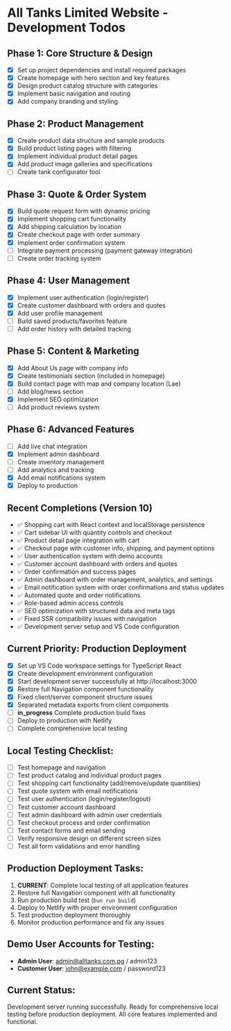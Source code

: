 # All Tanks Limited Website - Development Todos

## Phase 1: Core Structure & Design
- [x] Set up project dependencies and install required packages
- [x] Create homepage with hero section and key features
- [x] Design product catalog structure with categories
- [x] Implement basic navigation and routing
- [x] Add company branding and styling

## Phase 2: Product Management
- [x] Create product data structure and sample products
- [x] Build product listing pages with filtering
- [x] Implement individual product detail pages
- [x] Add product image galleries and specifications
- [ ] Create tank configurator tool

## Phase 3: Quote & Order System
- [x] Build quote request form with dynamic pricing
- [x] Implement shopping cart functionality
- [x] Add shipping calculation by location
- [x] Create checkout page with order summary
- [x] Implement order confirmation system
- [ ] Integrate payment processing (payment gateway integration)
- [ ] Create order tracking system

## Phase 4: User Management
- [x] Implement user authentication (login/register)
- [x] Create customer dashboard with orders and quotes
- [x] Add user profile management
- [ ] Build saved products/favorites feature
- [ ] Add order history with detailed tracking

## Phase 5: Content & Marketing
- [x] Add About Us page with company info
- [x] Create testimonials section (included in homepage)
- [x] Build contact page with map and company location (Lae)
- [ ] Add blog/news section
- [x] Implement SEO optimization
- [ ] Add product reviews system

## Phase 6: Advanced Features
- [ ] Add live chat integration
- [x] Implement admin dashboard
- [ ] Create inventory management
- [ ] Add analytics and tracking
- [x] Add email notifications system
- [x] Deploy to production

## Recent Completions (Version 10)
- ✅ Shopping cart with React context and localStorage persistence
- ✅ Cart sidebar UI with quantity controls and checkout
- ✅ Product detail page integration with cart
- ✅ Checkout page with customer info, shipping, and payment options
- ✅ User authentication system with demo accounts
- ✅ Customer account dashboard with orders and quotes
- ✅ Order confirmation and success pages
- ✅ Admin dashboard with order management, analytics, and settings
- ✅ Email notification system with order confirmations and status updates
- ✅ Automated quote and order notifications
- ✅ Role-based admin access controls
- ✅ SEO optimization with structured data and meta tags
- ✅ Fixed SSR compatibility issues with navigation
- ✅ Development server setup and VS Code configuration

## Current Priority: Production Deployment
- [x] Set up VS Code workspace settings for TypeScript React
- [x] Create development environment configuration
- [x] Start development server successfully at http://localhost:3000
- [x] Restore full Navigation component functionality
- [x] Fixed client/server component structure issues
- [x] Separated metadata exports from client components
- [ ] **in_progress** Complete production build fixes
- [ ] Deploy to production with Netlify
- [ ] Complete comprehensive local testing

## Local Testing Checklist:
- [ ] Test homepage and navigation
- [ ] Test product catalog and individual product pages
- [ ] Test shopping cart functionality (add/remove/update quantities)
- [ ] Test quote system with email notifications
- [ ] Test user authentication (login/register/logout)
- [ ] Test customer account dashboard
- [ ] Test admin dashboard with admin user credentials
- [ ] Test checkout process and order confirmation
- [ ] Test contact forms and email sending
- [ ] Verify responsive design on different screen sizes
- [ ] Test all form validations and error handling

## Production Deployment Tasks:
1. **CURRENT**: Complete local testing of all application features
2. Restore full Navigation component with all functionality
3. Run production build test (`bun run build`)
4. Deploy to Netlify with proper environment configuration
5. Test production deployment thoroughly
6. Monitor production performance and fix any issues

## Demo User Accounts for Testing:
- **Admin User**: admin@alltanks.com.pg / admin123
- **Customer User**: john@example.com / password123

## Current Status:
Development server running successfully. Ready for comprehensive local testing before production deployment. All core features implemented and functional.
